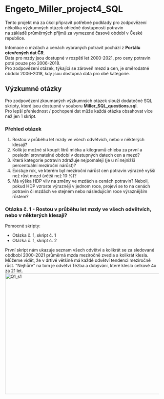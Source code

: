 # Engeto_Miller_project4_SQL
Tento projekt má za úkol připravit potřebné podklady pro zodpovězení několika výzkumných otázek ohledně dostupnosti potravin  
na základě průměrných příjmů za vymezené časové období v České republice.    

Infomace o mzdách a cenách vybraných potravit pochází z **Portálu otevřených dat ČR**.  
Data pro mzdy jsou dostupné v rozpětí let 2000-2021, pro ceny potravin poté pouze pro 2006-2018.  
Pro zodpovězení otázek, týkající se zároveň mezd a cen, je směrodatné období 2006-2018, kdy jsou dostupná data pro obě kategorie.  

## Výzkumné otázky ##
Pro zodpovězení zkoumaných výzkumných otázek slouží dodatečné SQL skripty, které jsou dostupné v souboru **Miller_SQL_questions.sql**.  
Pro lepší přehlednost / pochopení dat může každá otázka obsahovat více než jen 1 skript.    

### Přehled otázek ###
1. Rostou v průběhu let mzdy ve všech odvětvích, nebo v některých klesají?
2. Kolik je možné si koupit litrů mléka a kilogramů chleba za první a poslední srovnatelné období v dostupných datech cen a mezd?
3. Která kategorie potravin zdražuje nejpomaleji (je u ní nejnižší percentuální meziroční nárůst)?
4. Existuje rok, ve kterém byl meziroční nárůst cen potravin výrazně vyšší než růst mezd (větší než 10 %)?
5. Má výška HDP vliv na změny ve mzdách a cenách potravin? Neboli, pokud HDP vzroste výrazněji v jednom roce, projeví se to na cenách potravin či mzdách ve stejném nebo následujícím roce výraznějším růstem?  

### Otázka č. 1 - Rostou v průběhu let mzdy ve všech odvětvích, nebo v některých klesají? ###  
Pomocné skripty:
- Otázka č. 1, skript č. 1
- Otázka č. 1, skript č. 2  

První skript nám ukazuje seznam všech odvětví a kolikrát se za sledované obdbobí 2000-2021 průměrná mzda meziročně zvedla a kolikrát klesla.  
Můžeme vidět, že v drtivé většině má každé odvětví tendenci meziročně růst. "Nejhůře" na tom je odvětví Těžba a dobývání, které kleslo celkově 4x za 21 let.  
<img width="936" height="396" alt="Q1_s1" src="https://github.com/user-attachments/assets/0807ccd6-c2a9-41b0-94c6-53085357ee1a" />

